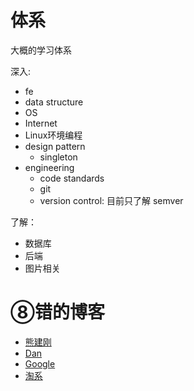 # 体系
大概的学习体系

深入:
+ fe
+ data structure
+ OS
+ Internet
+ Linux环境编程
+ design pattern
  + singleton
+ engineering
  + code standards
  + git
  + version control: 目前只了解 semver

了解：
+ 数据库
+ 后端
+ 图片相关

# ⑧错的博客
+ [熊建刚](http://blog.codingplayboy.com/)
+ [Dan](https://overreacted.io/)
+ [Google](https://developers.google.com/web/updates/capabilities)
+ [淘系](https://fed.taobao.org/)
